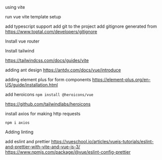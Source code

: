 using vite

run vue vite template setup 

add typescript support
add git to the project 
add gitignore generated from
https://www.toptal.com/developers/gitignore

Install vue router

Install tailwind 

https://tailwindcss.com/docs/guides/vite

adding ant design
https://antdv.com/docs/vue/introduce

adding element plus for form components
https://element-plus.org/en-US/guide/installation.html


add heroicons
`npm install @heroicons/vue`

https://github.com/tailwindlabs/heroicons

install axios for making http requests 

`npm i axios`

Adding linting

add eslint and prettier
https://vueschool.io/articles/vuejs-tutorials/eslint-and-prettier-with-vite-and-vue-js-3/
https://www.npmjs.com/package/@vue/eslint-config-prettier









